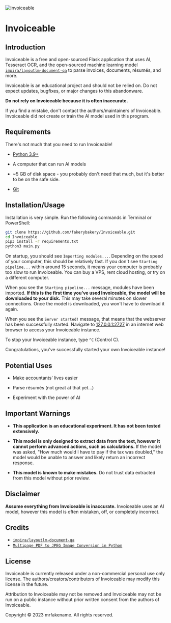 ![invoiceable](https://user-images.githubusercontent.com/76186054/213947731-60a65787-8b56-483d-bbf9-0524aa74b5c0.png)


# Invoiceable

## Introduction

Invoiceable is a free and open-sourced Flask application that uses AI, Tesseract OCR, and the open-sourced machine learning model [`impira/layoutlm-document-qa`](https://huggingface.co/impira/layoutlm-document-qa) to parse invoices, documents, résumés, and more.

Invoiceable is an educational project and should not be relied on. Do not expect updates, bugfixes, or major changes to this abandonware.

**Do not rely on Invoiceable because it is often inaccurate.**

If you find a mistake, don't contact the authors/maintainers of Invoiceable. Invoiceable did not create or train the AI model used in this program.

## Requirements

There's not much that you need to run Invoiceable!

* [Python 3.9+](https://www.python.org/)

* A computer that can run AI models

* ~5 GB of disk space - you probably don't need that much, but it's better to be on the safe side.

* [Git](https://git-scm.com/)

## Installation/Usage

Installation is very simple. Run the following commands in Terminal or PowerShell:

```bash
git clone https://github.com/fakerybakery/Invoiceable.git
cd Invoiceable
pip3 install -r requirements.txt
python3 main.py
```

On startup, you should see `Importing modules...`. Depending on the speed of your computer, this should be relatively fast. If you don't see `Starting pipeline...` within around 15 seconds, it means your computer is probably too slow to run Invoiceable. You can buy a VPS, rent cloud hosting, or try on a different computer.

When you see the `Starting pipeline...` message, modules have been imported. **If this is the first time you've used Invoiceable, the model will be downloaded to your disk.** This may take several minutes on slower connections. Once the model is downloaded, you won't have to download it again.

When you see the `Server started!` message, that means that the webserver has been successfully started. Navigate to [127.0.0.1:2727](http://127.0.0.1:2727/) in an internet web browser to access your Invoiceable instance.

To stop your Invoiceable instance, type `^C` (Control C).

Congratulations, you've successfully started your own Invoiceable instance!

## Potential Uses

* Make accountants' lives easier

* Parse résumés (not great at that yet...)

* Experiment with the power of AI

## Important Warnings

* **This application is an educational experiment. It has not been tested extensively.**

* **This model is only designed to extract data from the text, however it cannot perform advanced actions, such as calculations.** If the model was asked, "How much would I have to pay if the tax was doubled," the model would be unable to answer and likely return an incorrect response.

* **This model is known to make mistakes.** Do not trust data extracted from this model without prior review.

## Disclaimer

**Assume everything from Invoiceable is inaccurate.** Invoiceable uses an AI model, however this model is often mistaken, off, or completely incorrect.

## Credits

* [`impira/layoutlm-document-qa`](https://huggingface.co/impira/layoutlm-document-qa)
* [`Multipage PDF to JPEG Image Conversion in Python`](https://mtyurt.net/post/2019/multipage-pdf-to-jpeg-image-in-python.html)

## License

Invoiceable is currently released under a non-commercial personal use only license. The authors/creators/contributors of Invoiceable may modify this license in the future.

Attribution to Invoiceable may not be removed and Invoiceable may not be run on a public instance without prior written consent from the authors of Invoiceable.

Copyright &copy; 2023 mrfakename. All rights reserved.
